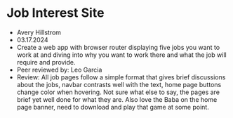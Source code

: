 # Job Interest Site

+ Avery Hillstrom
+ 03.17.2024
+ Create a web app with browser router displaying five jobs you want to work at and diving into why you want to work there and what the job will require and provide.
+ Peer reviewed by: Leo Garcia
+ Review: All job pages follow a simple format that gives brief discussions about the jobs, navbar contrasts well with the text, home page buttons change color when hovering. Not sure what else to say, the pages are brief yet well done for what they are. Also love the Baba on the home page banner, need to download and play that game at some point.
